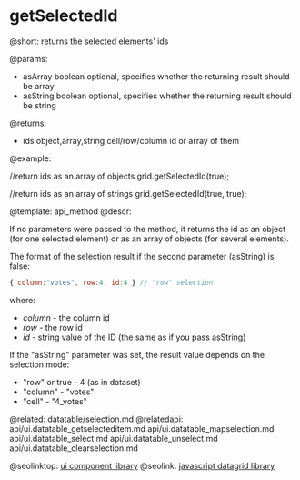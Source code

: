 getSelectedId
=============

@short:
	returns the selected elements' ids

@params:
- asArray		boolean		optional, specifies whether the returning result should be array
- asString		boolean		optional, specifies whether the returning result should be string

@returns:
- ids			object,array,string			cell/row/column id or array of them

@example:

//return ids as an array of objects
grid.getSelectedId(true);

//return ids as an array of strings
grid.getSelectedId(true, true);


@template:	api_method
@descr:

If no parameters were passed to the method, it returns the id as an object (for one selected element) or as an array of objects (for several elements).

The format of the selection result if the second parameter (asString) is false:

~~~js
{ column:"votes", row:4, id:4 } // "row" selection
~~~

where:

- <i>column</i> - the column id
- <i>row</i> - the row id
- <i>id</i> - string value of the ID (the same as if you pass asString)

If the "asString" parameter was set, the result value depends on the selection mode: 

- "row" or true - 4 (as in dataset)
- "column" - "votes"
- "cell" -  "4_votes"

@related:
	datatable/selection.md
@relatedapi:
    api/ui.datatable_getselecteditem.md
    api/ui.datatable_mapselection.md
    api/ui.datatable_select.md
    api/ui.datatable_unselect.md
    api/ui.datatable_clearselection.md



@seolinktop: [ui component library](https://webix.com)
@seolink: [javascript datagrid library](https://webix.com/widget/datatable/)
